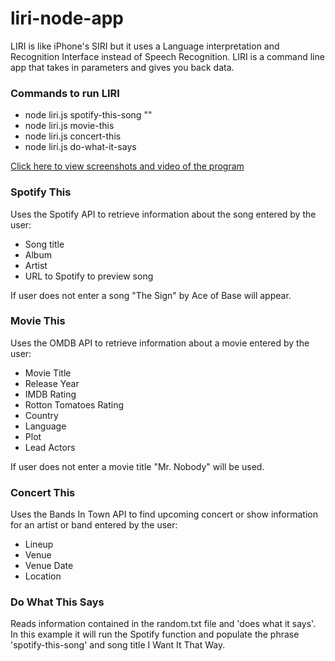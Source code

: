 # liri-node-app

LIRI is like iPhone's SIRI but it uses a Language interpretation and Recognition Interface instead of Speech Recognition. LIRI is a command line app that  takes in parameters and gives you back data. 

### Commands to run LIRI
* node liri.js spotify-this-song  "<song name here>"
* node liri.js movie-this <movie title here>
* node liri.js concert-this <band or artists name here>
* node liri.js do-what-it-says

[Click here to view screenshots and video of the program](images/)

### Spotify This
Uses the Spotify API to retrieve information about the song entered by the user:
* Song title
* Album
* Artist
* URL to Spotify to preview song

If user does not enter a song "The Sign" by Ace of Base will appear.

### Movie This
Uses the OMDB API to retrieve information about a movie entered by the user:
* Movie Title
* Release Year
* IMDB Rating
* Rotton Tomatoes Rating
* Country
* Language
* Plot
* Lead Actors 

If user does not enter a movie title "Mr. Nobody" will be used. 

### Concert This
Uses the Bands In Town API to find upcoming concert or show information for an artist or band entered by the user:
* Lineup
* Venue
* Venue Date
* Location

### Do What This Says
Reads information contained in the random.txt file and 'does what it says'. In this example it will run the Spotify function and populate the phrase 'spotify-this-song' and song title I Want It That Way.





